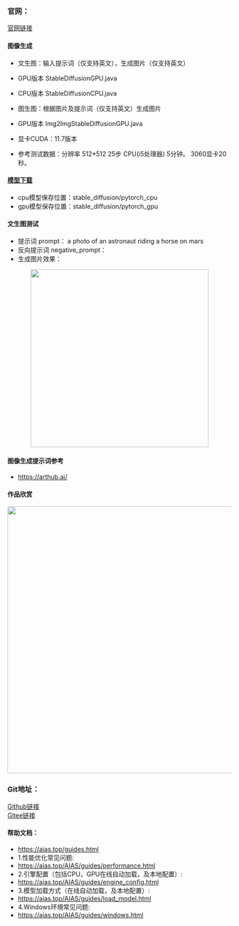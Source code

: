 ### 官网：
[官网链接](https://www.aias.top/)

#### 图像生成
- 文生图：输入提示词（仅支持英文），生成图片（仅支持英文）
- GPU版本 StableDiffusionGPU.java
- CPU版本 StableDiffusionCPU.java

- 图生图：根据图片及提示词（仅支持英文）生成图片
- GPU版本 Img2ImgStableDiffusionGPU.java
- 显卡CUDA：11.7版本

- 参考测试数据：分辨率 512*512 25步 CPU(i5处理器) 5分钟。 3060显卡20秒。



#### [模型下载](https://pan.baidu.com/s/1mVaxSQ9lVsDVE36CeGNrSw?pwd=ewhg)
- cpu模型保存位置：stable_diffusion/pytorch_cpu
- gpu模型保存位置：stable_diffusion/pytorch_gpu


#### 文生图测试
- 提示词 prompt： a photo of an astronaut riding a horse on mars
- 反向提示词 negative_prompt：
- 生成图片效果：
<div align="center">
<img src="https://aias-home.oss-cn-beijing.aliyuncs.com/AIAS/9_aigc/stable_diffusion/astronaut.png"  width = "400"/>
</div> 



#### 图像生成提示词参考
- https://arthub.ai/


#### 作品欣赏
<div align="center">
<img src="https://aias-home.oss-cn-beijing.aliyuncs.com/AIAS/9_aigc/stable_diffusion/sample.png"  width = "600"/>
</div> 





### Git地址：   
[Github链接](https://github.com/mymagicpower/AIAS)    
[Gitee链接](https://gitee.com/mymagicpower/AIAS)   


#### 帮助文档：
- https://aias.top/guides.html
- 1.性能优化常见问题:
- https://aias.top/AIAS/guides/performance.html
- 2.引擎配置（包括CPU，GPU在线自动加载，及本地配置）:
- https://aias.top/AIAS/guides/engine_config.html
- 3.模型加载方式（在线自动加载，及本地配置）:
- https://aias.top/AIAS/guides/load_model.html
- 4.Windows环境常见问题:
- https://aias.top/AIAS/guides/windows.html
